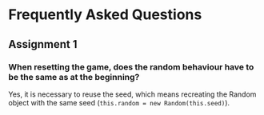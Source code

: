 # Frequently Asked Questions

## Assignment 1


### When resetting the game, does the random behaviour have to be the same as at the beginning?

Yes, it is necessary to reuse the seed, which means recreating the Random object with the same seed (`this.random = new Random(this.seed)`).

